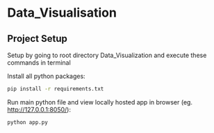 # Data_Visualisation

## Project Setup
Setup by going to root directory Data_Visualization and execute these commands in terminal

Install all python packages:
```sh
pip install -r requirements.txt
```

Run main python file and view locally hosted app in browser (eg. http://127.0.0.1:8050/):
```sh
python app.py
```